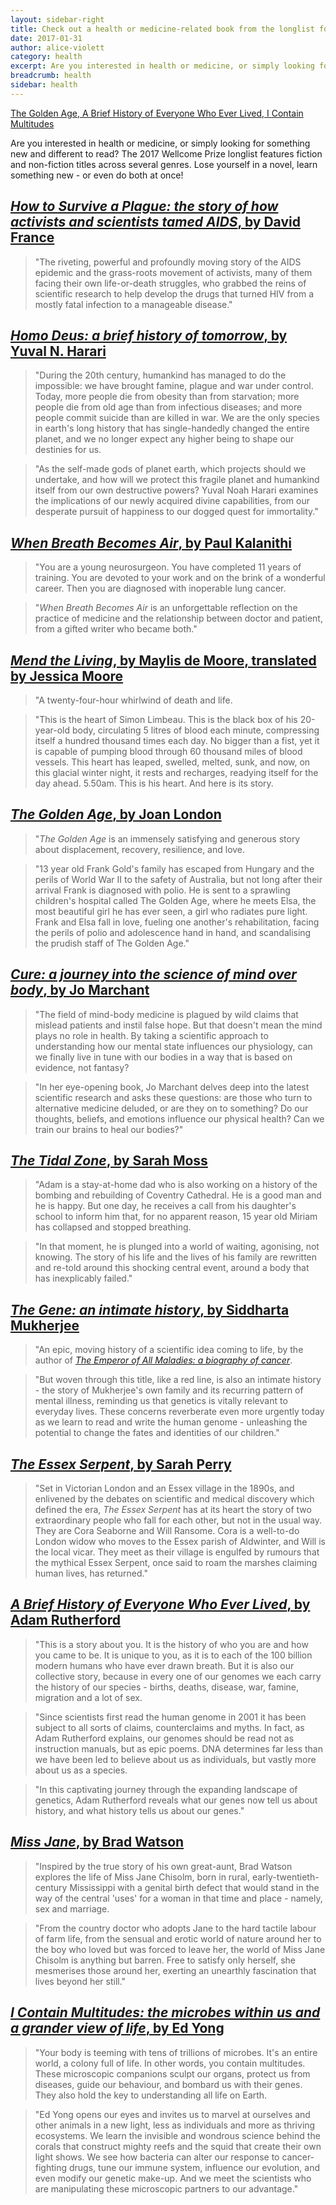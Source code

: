 ```yaml
---
layout: sidebar-right
title: Check out a health or medicine-related book from the longlist for the 2017 Wellcome Prize
date: 2017-01-31
author: alice-violett
category: health
excerpt: Are you interested in health or medicine, or simply looking for something new and different to read? The 2017 Wellcome Prize longlist features fiction and non-fiction titles across several genres.
breadcrumb: health
sidebar: health
---
```


[The Golden Age, A Brief History of Everyone Who Ever Lived, I Contain Multitudes](/images/featured/featured-wellcome-longlist-2017.jpg)

Are you interested in health or medicine, or simply looking for something new and different to read? The 2017 Wellcome Prize longlist features fiction and non-fiction titles across several genres. Lose yourself in a novel, learn something new - or even do both at once!

## [<cite>How to Survive a Plague: the story of how activists and scientists tamed AIDS</cite>, by David France](https://suffolk.spydus.co.uk/cgi-bin/spydus.exe/ENQ/OPAC/BIBENQ?BRN=2073377)

> "The riveting, powerful and profoundly moving story of the AIDS epidemic and the grass-roots movement of activists, many of them facing their own life-or-death struggles, who grabbed the reins of scientific research to help develop the drugs that turned HIV from a mostly fatal infection to a manageable disease."

## [<cite>Homo Deus: a brief history of tomorrow</cite>, by Yuval N. Harari](https://suffolk.spydus.co.uk/cgi-bin/spydus.exe/ENQ/OPAC/BIBENQ?BRN=2015911)

> "During the 20th century, humankind has managed to do the impossible: we have brought famine, plague and war under control. Today, more people die from obesity than from starvation; more people die from old age than from infectious diseases; and more people commit suicide than are killed in war. We are the only species in earth's long history that has single-handedly changed the entire planet, and we no longer expect any higher being to shape our destinies for us.

> "As the self-made gods of planet earth, which projects should we undertake, and how will we protect this fragile planet and humankind itself from our own destructive powers? Yuval Noah Harari examines the implications of our newly acquired divine capabilities, from our desperate pursuit of happiness to our dogged quest for immortality."

## [<cite>When Breath Becomes Air</cite>, by Paul Kalanithi](https://suffolk.spydus.co.uk/cgi-bin/spydus.exe/ENQ/OPAC/BIBENQ?BRN=1896408)

> "You are a young neurosurgeon. You have completed 11 years of training. You are devoted to your work and on the brink of a wonderful career. Then you are diagnosed with inoperable lung cancer.

> "<cite>When Breath Becomes Air</cite> is an unforgettable reflection on the practice of medicine and the relationship between doctor and patient, from a gifted writer who became both."

## [<cite>Mend the Living</cite>, by Maylis de Moore, translated by Jessica Moore](https://suffolk.spydus.co.uk/cgi-bin/spydus.exe/ENQ/OPAC/BIBENQ?BRN=1896694)

> "A twenty-four-hour whirlwind of death and life.

> "This is the heart of Simon Limbeau. This is the black box of his 20-year-old body, circulating 5 litres of blood each minute, compressing itself a hundred thousand times each day. No bigger than a fist, yet it is capable of pumping blood through 60 thousand miles of blood vessels. This heart has leaped, swelled, melted, sunk, and now, on this glacial winter night, it rests and recharges, readying itself for the day ahead. 5.50am. This is his heart. And here is its story.

## [<cite>The Golden Age</cite>, by Joan London](https://suffolk.spydus.co.uk/cgi-bin/spydus.exe/ENQ/OPAC/BIBENQ?BRN=1975400)

> "<cite>The Golden Age</cite> is an immensely satisfying and generous story about displacement, recovery, resilience, and love.

> "13 year old Frank Gold's family has escaped from Hungary and the perils of World War II to the safety of Australia, but not long after their arrival Frank is diagnosed with polio. He is sent to a sprawling children's hospital called The Golden Age, where he meets Elsa, the most beautiful girl he has ever seen, a girl who radiates pure light. Frank and Elsa fall in love, fueling one another's rehabilitation, facing the perils of polio and adolescence hand in hand, and scandalising the prudish staff of The Golden Age."

## [<cite>Cure: a journey into the science of mind over body</cite>, by Jo Marchant](https://suffolk.spydus.co.uk/cgi-bin/spydus.exe/ENQ/OPAC/BIBENQ?BRN=1894558)

> "The field of mind-body medicine is plagued by wild claims that mislead patients and instil false hope. But that doesn't mean the mind plays no role in health. By taking a scientific approach to understanding how our mental state influences our physiology, can we finally live in tune with our bodies in a way that is based on evidence, not fantasy?

> "In her eye-opening book, Jo Marchant delves deep into the latest scientific research and asks these questions: are those who turn to alternative medicine deluded, or are they on to something? Do our thoughts, beliefs, and emotions influence our physical health? Can we train our brains to heal our bodies?"

## [<cite>The Tidal Zone</cite>, by Sarah Moss](https://suffolk.spydus.co.uk/cgi-bin/spydus.exe/ENQ/OPAC/BIBENQ?BRN=1988194)

> "Adam is a stay-at-home dad who is also working on a history of the bombing and rebuilding of Coventry Cathedral. He is a good man and he is happy. But one day, he receives a call from his daughter's school to inform him that, for no apparent reason, 15 year old Miriam has collapsed and stopped breathing.

> "In that moment, he is plunged into a world of waiting, agonising, not knowing. The story of his life and the lives of his family are rewritten and re-told around this shocking central event, around a body that has inexplicably failed."

## [<cite>The Gene: an intimate history</cite>, by Siddharta Mukherjee](https://suffolk.spydus.co.uk/cgi-bin/spydus.exe/ENQ/OPAC/BIBENQ?BRN=1978950)

> "An epic, moving history of a scientific idea coming to life, by the author of [<cite>The Emperor of All Maladies: a biography of cancer</cite>](https://suffolk.spydus.co.uk/cgi-bin/spydus.exe/ENQ/OPAC/BIBENQ?BRN=82528).

> "But woven through this title, like a red line, is also an intimate history - the story of Mukherjee's own family and its recurring pattern of mental illness, reminding us that genetics is vitally relevant to everyday lives. These concerns reverberate even more urgently today as we learn to read and write the human genome - unleashing the potential to change the fates and identities of our children."

## [<cite>The Essex Serpent</cite>, by Sarah Perry](https://suffolk.spydus.co.uk/cgi-bin/spydus.exe/ENQ/OPAC/BIBENQ?BRN=2079962)

> "Set in Victorian London and an Essex village in the 1890s, and enlivened by the debates on scientific and medical discovery which defined the era, <cite>The Essex Serpent</cite> has at its heart the story of two extraordinary people who fall for each other, but not in the usual way. They are Cora Seaborne and Will Ransome. Cora is a well-to-do London widow who moves to the Essex parish of Aldwinter, and Will is the local vicar. They meet as their village is engulfed by rumours that the mythical Essex Serpent, once said to roam the marshes claiming human lives, has returned."

## [<cite>A Brief History of Everyone Who Ever Lived</cite>, by Adam Rutherford](https://suffolk.spydus.co.uk/cgi-bin/spydus.exe/ENQ/OPAC/BIBENQ?BRN=2026136)

> "This is a story about you. It is the history of who you are and how you came to be. It is unique to you, as it is to each of the 100 billion modern humans who have ever drawn breath. But it is also our collective story, because in every one of our genomes we each carry the history of our species - births, deaths, disease, war, famine, migration and a lot of sex.

> "Since scientists first read the human genome in 2001 it has been subject to all sorts of claims, counterclaims and myths. In fact, as Adam Rutherford explains, our genomes should be read not as instruction manuals, but as epic poems. DNA determines far less than we have been led to believe about us as individuals, but vastly more about us as a species.

> "In this captivating journey through the expanding landscape of genetics, Adam Rutherford reveals what our genes now tell us about history, and what history tells us about our genes."

## [<cite>Miss Jane</cite>, by Brad Watson](https://suffolk.spydus.co.uk/cgi-bin/spydus.exe/ENQ/OPAC/BIBENQ?BRN=2052249)

> "Inspired by the true story of his own great-aunt, Brad Watson explores the life of Miss Jane Chisolm, born in rural, early-twentieth-century Mississippi with a genital birth defect that would stand in the way of the central 'uses' for a woman in that time and place - namely, sex and marriage.

> "From the country doctor who adopts Jane to the hard tactile labour of farm life, from the sensual and erotic world of nature around her to the boy who loved but was forced to leave her, the world of Miss Jane Chisolm is anything but barren. Free to satisfy only herself, she mesmerises those around her, exerting an unearthly fascination that lives beyond her still."

## [<cite>I Contain Multitudes: the microbes within us and a grander view of life</cite>, by Ed Yong](https://suffolk.spydus.co.uk/cgi-bin/spydus.exe/ENQ/OPAC/BIBENQ?BRN=2014433)

> "Your body is teeming with tens of trillions of microbes. It's an entire world, a colony full of life. In other words, you contain multitudes. These microscopic companions sculpt our organs, protect us from diseases, guide our behaviour, and bombard us with their genes. They also hold the key to understanding all life on Earth.

> "Ed Yong opens our eyes and invites us to marvel at ourselves and other animals in a new light, less as individuals and more as thriving ecosystems. We learn the invisible and wondrous science behind the corals that construct mighty reefs and the squid that create their own light shows. We see how bacteria can alter our response to cancer-fighting drugs, tune our immune system, influence our evolution, and even modify our genetic make-up. And we meet the scientists who are manipulating these microscopic partners to our advantage."

